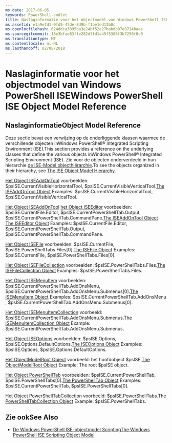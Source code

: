 ```yaml
---
ms.date: 2017-06-05
keywords: PowerShell-cmdlet
title: Naslaginformatie voor het objectmodel van Windows PowerShell ISE
ms.assetid: e1a9e7d1-0fd5-47de-8d9b-f1be1ed13b0c
ms.openlocfilehash: 624ddca3895ba3e24bf52a27babdb07e8714baae
ms.sourcegitcommit: 18e3bfae83ffe282d3fd1a45f5386f3b7250f0c0
ms.translationtype: MT
ms.contentlocale: nl-NL
ms.lasthandoff: 02/08/2018
---
```

# <a name="windows-powershell-ise-object-model-reference"></a><span data-ttu-id="a0f7b-103">Naslaginformatie voor het objectmodel van Windows PowerShell ISE</span><span class="sxs-lookup"><span data-stu-id="a0f7b-103">Windows PowerShell ISE Object Model Reference</span></span>
  
## <a name="object-model-reference"></a><span data-ttu-id="a0f7b-104">Naslaginformatie</span><span class="sxs-lookup"><span data-stu-id="a0f7b-104">Object Model Reference</span></span>
 <span data-ttu-id="a0f7b-105">Deze sectie bevat een verwijzing op de onderliggende klassen waarmee de verschillende objecten inWindows PowerShell® Integrated Scripting Environment (ISE).</span><span class="sxs-lookup"><span data-stu-id="a0f7b-105">This section provides a reference on the underlying classes that define the various objects inWindows PowerShell® Integrated Scripting Environment (ISE).</span></span> <span data-ttu-id="a0f7b-106">Zie voor de objecten onderverdeeld in hun hiërarchie [de ISE-Model objecthiërarchie](The-ISE-Object-Model-Hierarchy.md).</span><span class="sxs-lookup"><span data-stu-id="a0f7b-106">To see the objects organized in their hierarchy, see [The ISE Object Model Hierarchy](The-ISE-Object-Model-Hierarchy.md).</span></span>

 <span data-ttu-id="a0f7b-107">[Het Object ISEAddOnTool](The-ISEAddOnTool-Object.md) voorbeelden: $psISE.CurrentVisibleHorizontalTool, $psISE.CurrentVisibleVerticalTool.</span><span class="sxs-lookup"><span data-stu-id="a0f7b-107">[The ISEAddOnTool Object](The-ISEAddOnTool-Object.md) Examples: $psISE.CurrentVisibleHorizontalTool, $psISE.CurrentVisibleVerticalTool.</span></span>

 <span data-ttu-id="a0f7b-108">[Het Object ISEAddOnTool](The-ISEAddOnTool-Object.md) [het Object ISEEditor](The-ISEEditor-Object.md) voorbeelden: $psISE.CurrentFile.Editor, $psISE.CurrentPowerShellTab.Output, $psISE.CurrentPowerShellTab.CommandPane.</span><span class="sxs-lookup"><span data-stu-id="a0f7b-108">[The ISEAddOnTool Object](The-ISEAddOnTool-Object.md) [The ISEEditor Object](The-ISEEditor-Object.md) Examples: $psISE.CurrentFile.Editor, $psISE.CurrentPowerShellTab.Output, $psISE.CurrentPowerShellTab.CommandPane.</span></span>

 <span data-ttu-id="a0f7b-109">[Het Object ISEFile](The-ISEFile-Object.md) voorbeelden: $psISE.CurrentFile, $psISE.PowerShellTabs.Files\[0\].</span><span class="sxs-lookup"><span data-stu-id="a0f7b-109">[The ISEFile Object](The-ISEFile-Object.md) Examples: $psISE.CurrentFile, $psISE.PowerShellTabs.Files\[0\].</span></span>

 <span data-ttu-id="a0f7b-110">[Het Object ISEFileCollection](The-ISEFileCollection-Object.md) voorbeelden: $psISE.PowerShellTabs.Files.</span><span class="sxs-lookup"><span data-stu-id="a0f7b-110">[The ISEFileCollection Object](The-ISEFileCollection-Object.md) Examples: $psISE.PowerShellTabs.Files.</span></span>

 <span data-ttu-id="a0f7b-111">[Het Object ISEMenuItem](The-ISEMenuItem-Object.md) voorbeelden: $psISE.CurrentPowerShellTab.AddOnsMenu, $psISE.CurrentPowerShellTab.AddOnsMenu.Submenus\[0\].</span><span class="sxs-lookup"><span data-stu-id="a0f7b-111">[The ISEMenuItem Object](The-ISEMenuItem-Object.md) Examples: $psISE.CurrentPowerShellTab.AddOnsMenu , $psISE.CurrentPowerShellTab.AddOnsMenu.Submenus\[0\].</span></span>

 <span data-ttu-id="a0f7b-112">[Het Object ISEMenuItemCollection](The-ISEMenuItemCollection-Object.md) voorbeeld: $psISE.CurrentPowerShellTab.AddOnsMenu.Submenus.</span><span class="sxs-lookup"><span data-stu-id="a0f7b-112">[The ISEMenuItemCollection Object](The-ISEMenuItemCollection-Object.md) Example: $psISE.CurrentPowerShellTab.AddOnsMenu.Submenus.</span></span>

 <span data-ttu-id="a0f7b-113">[Het Object ISEOptions](The-ISEOptions-Object.md) voorbeelden: $psISE.Options, $psISE.Options.DefaultOptions.</span><span class="sxs-lookup"><span data-stu-id="a0f7b-113">[The ISEOptions Object](The-ISEOptions-Object.md) Examples: $psISE.Options, $psISE.Options.DefaultOptions.</span></span>

 <span data-ttu-id="a0f7b-114">[Het ObjectModelRoot Object](The-ObjectModelRoot-Object.md) voorbeeld: het hoofdobject $psISE.</span><span class="sxs-lookup"><span data-stu-id="a0f7b-114">[The ObjectModelRoot Object](The-ObjectModelRoot-Object.md) Example: The root $psISE object.</span></span>

 <span data-ttu-id="a0f7b-115">[Het Object PowerShellTab](The-PowerShellTab-Object.md) voorbeelden: $psISE.CurrentPowerShellTab, $psISE.PowerShellTabs\[0\].</span><span class="sxs-lookup"><span data-stu-id="a0f7b-115">[The PowerShellTab Object](The-PowerShellTab-Object.md) Examples: $psISE.CurrentPowerShellTab, $psISE.PowerShellTabs\[0\].</span></span>

 <span data-ttu-id="a0f7b-116">[Het Object PowerShellTabCollection](The-PowerShellTabCollection-Object.md) voorbeeld: $psISE.PowerShellTabs.</span><span class="sxs-lookup"><span data-stu-id="a0f7b-116">[The PowerShellTabCollection Object](The-PowerShellTabCollection-Object.md) Example: $psISE.PowerShellTabs.</span></span>

## <a name="see-also"></a><span data-ttu-id="a0f7b-117">Zie ook</span><span class="sxs-lookup"><span data-stu-id="a0f7b-117">See Also</span></span>
- [<span data-ttu-id="a0f7b-118">De Windows PowerShell ISE-objectmodel Scripting</span><span class="sxs-lookup"><span data-stu-id="a0f7b-118">The Windows PowerShell ISE Scripting Object Model</span></span>](The-Windows-PowerShell-ISE-Scripting-Object-Model.md)

